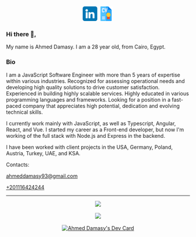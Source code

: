 <p align='center'>
  <a href="https://www.linkedin.com/in/ahmed-hussein-damasy/" target="_blank"><img height="40" src="https://github.com/Damasy/Damasy/blob/main/icons/linkedin.png"></a>
  <a href="/Ahmed-Damasy Full-stack Engineer 2022.pdf" target="_blank"><img height="40" src="https://github.com/Damasy/Damasy/blob/main/icons/cv.png"></a>
</p>

### Hi there 👋,

My name is Ahmed Damasy. I am a 28 year old, from Cairo, Egypt.

### Bio
I am a JavaScript Software Engineer with more than 5 years of expertise within various industries. Recognized for
assessing operational needs and developing high quality solutions to drive customer satisfaction. Experienced in
building highly scalable services. Highly educated in various programming languages and frameworks. Looking for a
position in a fast-paced company that appreciates high potential, dedication and evolving technical skills.

I currently work mainly with JavaScript, as well as Typescript, Angular, React, and Vue. I started my career as a Front-end developer, but now I'm working of the full stack with Node.js and Express in the backend.

I have been worked with client projects in the USA, Germany, Poland, Austria, Turkey, UAE, and KSA.

Contacts:

<a href="mailto:ahmeddamasy93@gmail.com">ahmeddamasy93@gmail.com</a>

<a href="callto:+201116424244">+201116424244</a>


<hr>
<p align="center">
  <img src="https://github-readme-stats.vercel.app/api?username=damasy&show_icons=true&theme=radical">
</p>
<p align="center">
  <img src="https://github-readme-stats.vercel.app/api/top-langs/?username=damasy&show_icons=true&title_color=ffffff&icon_color=2A75CF&text_color=daf7dc&bg_color=191919">
</p>
<p align="center">
  <a href="https://app.daily.dev/ahmeddamasy"><img src="https://api.daily.dev/devcards/2d30f608774b4d7c95bbb2a13bb39b84.png?r=hb4" width="400" alt="Ahmed Damasy's Dev Card"></a>
</p>

<!--
**damasy/damasy** is a ✨ _special_ ✨ repository because its `README.md` (this file) appears on your GitHub profile.

Here are some ideas to get you started:

- 🔭 I’m currently working on ...
- 🌱 I’m currently learning ...
- 👯 I’m looking to collaborate on ...
- 🤔 I’m looking for help with ...
- 💬 Ask me about ...
- 📫 How to reach me: ...
- 😄 Pronouns: ...
- ⚡ Fun fact: ...
-->
